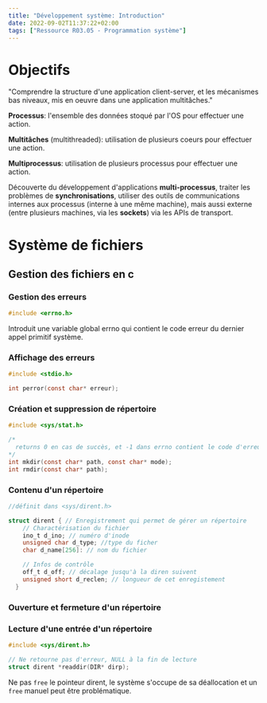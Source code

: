 ```yaml
---
title: "Développement système: Introduction"
date: 2022-09-02T11:37:22+02:00
tags: ["Ressource R03.05 - Programmation système"]
---
```


# Objectifs 

"Comprendre la structure d'une application client-server, et les mécanismes bas niveaux, mis en oeuvre dans une application multitâches."

<!--- TODO: vérifier ces définitions --->

**Processus**: l'ensemble des données stoqué par l'OS pour effectuer une action.

**Multitâches** (multithreaded): utilisation de plusieurs coeurs pour effectuer une action.

**Multiprocessus**: utilisation de plusieurs processus pour effectuer une action.

Découverte du développement d'applications **multi-processus**, traiter les problèmes de **synchronisations**, utiliser des outils de communications internes aux processus (interne à une même machine), mais aussi externe (entre plusieurs machines, via les **sockets**) via les APIs de transport.

# Système de fichiers 

## Gestion des fichiers en c 

### Gestion des erreurs 

```C
#include <errno.h>
```
Introduit une variable global errno qui contient le code erreur du dernier appel primitif système.

### Affichage des erreurs 

```C
#include <stdio.h>

int perror(const char* erreur);
```

### Création et suppression de répertoire 

```C
#include <sys/stat.h>

/* 
  returns 0 en cas de succès, et -1 dans errno contient le code d'erreur 
*/
int mkdir(const char* path, const char* mode);
int rmdir(const char* path);

```

### Contenu d'un répertoire 

```C
//définit dans <sys/dirent.h>

struct dirent { // Enregistrement qui permet de gérer un répertoire 
    // Charactérisation du fichier 
    ino_t d_ino; // numéro d'inode
    unsigned char d_type; //type du ficher
    char d_name[256]: // nom du fichier

    // Infos de contrôle 
    off_t d_off; // décalage jusqu'à la diren suivent
    unsigned short d_reclen; // longueur de cet enregistement 
  }
```

### Ouverture et fermeture d'un répertoire 

<!--- TODO: write down the functions and imports for this --->

### Lecture d'une entrée d'un répertoire 

```C
#include <sys/dirent.h>

// Ne retourne pas d'erreur, NULL à la fin de lecture 
struct dirent *readdir(DIR* dirp);
```

Ne pas `free` le pointeur dirent, le système s'occupe de sa déallocation et un `free` manuel peut être problématique.
